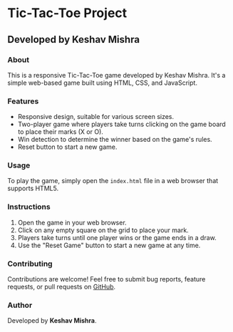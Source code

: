    <h1>Tic-Tac-Toe Project</h1>
   <h2>Developed by Keshav Mishra</h2>
    
  <h3>About</h3>
    <p>This is a responsive Tic-Tac-Toe game developed by Keshav Mishra. It's a simple web-based game built using HTML, CSS, and JavaScript.</p>
    
  <h3>Features</h3>
    <ul>
        <li>Responsive design, suitable for various screen sizes.</li>
        <li>Two-player game where players take turns clicking on the game board to place their marks (X or O).</li>
        <li>Win detection to determine the winner based on the game's rules.</li>
        <li>Reset button to start a new game.</li>
    </ul>

  <h3>Usage</h3>
    <p>To play the game, simply open the <code>index.html</code> file in a web browser that supports HTML5.</p>

  <h3>Instructions</h3>
    <ol>
        <li>Open the game in your web browser.</li>
        <li>Click on any empty square on the grid to place your mark.</li>
        <li>Players take turns until one player wins or the game ends in a draw.</li>
        <li>Use the "Reset Game" button to start a new game at any time.</li>
    </ol>

    

  <h3>Contributing</h3>
    <p>Contributions are welcome! Feel free to submit bug reports, feature requests, or pull requests on <a href="https://github.com/keshavMishra3/Tic_Tac_Toe">GitHub</a>.</p>

  <h3>Author</h3>
    <p>Developed by <strong>Keshav Mishra</strong>.</p>

